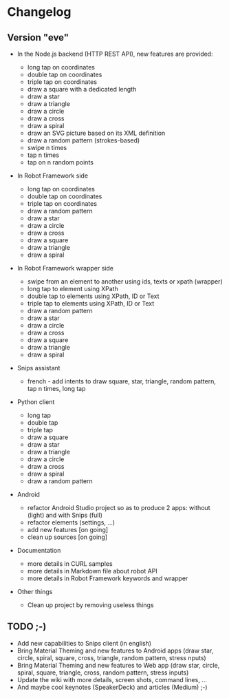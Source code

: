 # Changelog


## Version "eve"

* In the Node.js backend (HTTP REST API), new features are provided:
	* long tap on coordinates
	* double tap on coordinates
	* triple tap on coordinates
	* draw a square with a dedicated length
	* draw a star
	* draw a triangle
	* draw a circle
	* draw a cross
	* draw a spiral
	* draw an SVG picture based on its XML definition
	* draw a random pattern (strokes-based)
	* swipe n times
	* tap n times
	* tap on n random points

* In Robot Framework side
	* long tap on coordinates
	* double tap on coordinates
	* triple tap on coordinates
	* draw a random pattern
	* draw a star
	* draw a circle
	* draw a cross
	* draw a square
	* draw a triangle
	* draw a spiral

* In Robot Framework wrapper side	
	* swipe from an element to another using ids, texts or xpath (wrapper)
	* long tap to element using XPath
	* double tap to elements using XPath, ID or Text
	* triple tap to elements using XPath, ID or Text
	* draw a random pattern
	* draw a star
	* draw a circle
	* draw a cross
	* draw a square
	* draw a triangle
	* draw a spiral

* Snips assistant
	* french - add intents to draw square, star, triangle, random pattern, tap n times, long tap

* Python client
	* long tap
	* double tap
	* triple tap
	* draw a square
	* draw a star
	* draw a triangle
	* draw a circle
	* draw a cross
	* draw a spiral
	* draw a random pattern

* Android
	* refactor Android Studio project so as to produce 2 apps: without (light) and with Snips (full)
	* refactor elements (settings, ...)
	* add new features [on going]
	* clean up sources [on going]

* Documentation
	* more details in CURL samples
	* more details in Markdown file about robot API
	* more details in Robot Framework keywords and wrapper

* Other things
	* Clean up project by removing useless things

## TODO ;-)

* Add new capabilities to Snips client (in english)
* Bring Material Theming and new features to Android apps (draw star, circle, spiral, square, cross, triangle, random pattern, stress nputs)
* Bring Material Theming and new features to Web app (draw star, circle, spiral, square, triangle, cross, random pattern, stress inputs)
* Update the wiki with more details, screen shots, command lines, ...
* And maybe cool keynotes (SpeakerDeck) and articles (Medium) ;-)
